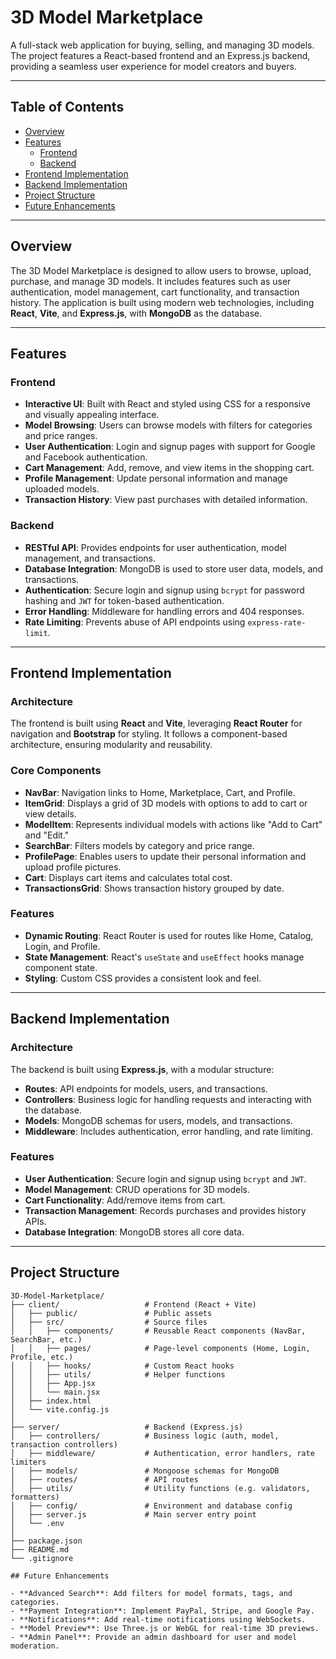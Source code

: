 # 3D Model Marketplace

A full-stack web application for buying, selling, and managing 3D models. The project features a React-based frontend and an Express.js backend, providing a seamless user experience for model creators and buyers.

---

## Table of Contents

- [Overview](#overview)
- [Features](#features)
  - [Frontend](#frontend)
  - [Backend](#backend)
- [Frontend Implementation](#frontend-implementation)
- [Backend Implementation](#backend-implementation)
- [Project Structure](#project-structure)
- [Future Enhancements](#future-enhancements)

---

## Overview

The 3D Model Marketplace is designed to allow users to browse, upload, purchase, and manage 3D models. It includes features such as user authentication, model management, cart functionality, and transaction history. The application is built using modern web technologies, including **React**, **Vite**, and **Express.js**, with **MongoDB** as the database.

---

## Features

### Frontend

- **Interactive UI**: Built with React and styled using CSS for a responsive and visually appealing interface.
- **Model Browsing**: Users can browse models with filters for categories and price ranges.
- **User Authentication**: Login and signup pages with support for Google and Facebook authentication.
- **Cart Management**: Add, remove, and view items in the shopping cart.
- **Profile Management**: Update personal information and manage uploaded models.
- **Transaction History**: View past purchases with detailed information.

### Backend

- **RESTful API**: Provides endpoints for user authentication, model management, and transactions.
- **Database Integration**: MongoDB is used to store user data, models, and transactions.
- **Authentication**: Secure login and signup using `bcrypt` for password hashing and `JWT` for token-based authentication.
- **Error Handling**: Middleware for handling errors and 404 responses.
- **Rate Limiting**: Prevents abuse of API endpoints using `express-rate-limit`.

---

## Frontend Implementation

### Architecture

The frontend is built using **React** and **Vite**, leveraging **React Router** for navigation and **Bootstrap** for styling. It follows a component-based architecture, ensuring modularity and reusability.

### Core Components

- **NavBar**: Navigation links to Home, Marketplace, Cart, and Profile.
- **ItemGrid**: Displays a grid of 3D models with options to add to cart or view details.
- **ModelItem**: Represents individual models with actions like "Add to Cart" and "Edit."
- **SearchBar**: Filters models by category and price range.
- **ProfilePage**: Enables users to update their personal information and upload profile pictures.
- **Cart**: Displays cart items and calculates total cost.
- **TransactionsGrid**: Shows transaction history grouped by date.

### Features

- **Dynamic Routing**: React Router is used for routes like Home, Catalog, Login, and Profile.
- **State Management**: React's `useState` and `useEffect` hooks manage component state.
- **Styling**: Custom CSS provides a consistent look and feel.

---

## Backend Implementation

### Architecture

The backend is built using **Express.js**, with a modular structure:

- **Routes**: API endpoints for models, users, and transactions.
- **Controllers**: Business logic for handling requests and interacting with the database.
- **Models**: MongoDB schemas for users, models, and transactions.
- **Middleware**: Includes authentication, error handling, and rate limiting.

### Features

- **User Authentication**: Secure login and signup using `bcrypt` and `JWT`.
- **Model Management**: CRUD operations for 3D models.
- **Cart Functionality**: Add/remove items from cart.
- **Transaction Management**: Records purchases and provides history APIs.
- **Database Integration**: MongoDB stores all core data.

---

## Project Structure

```text
3D-Model-Marketplace/
├── client/                   # Frontend (React + Vite)
│   ├── public/               # Public assets
│   ├── src/                  # Source files
│   │   ├── components/       # Reusable React components (NavBar, SearchBar, etc.)
│   │   ├── pages/            # Page-level components (Home, Login, Profile, etc.)
│   │   ├── hooks/            # Custom React hooks
│   │   ├── utils/            # Helper functions
│   │   ├── App.jsx
│   │   └── main.jsx
│   ├── index.html
│   └── vite.config.js
│
├── server/                   # Backend (Express.js)
│   ├── controllers/          # Business logic (auth, model, transaction controllers)
│   ├── middleware/           # Authentication, error handlers, rate limiters
│   ├── models/               # Mongoose schemas for MongoDB
│   ├── routes/               # API routes
│   ├── utils/                # Utility functions (e.g. validators, formatters)
│   ├── config/               # Environment and database config
│   ├── server.js             # Main server entry point
│   └── .env
│
├── package.json
├── README.md
└── .gitignore

## Future Enhancements

- **Advanced Search**: Add filters for model formats, tags, and categories.
- **Payment Integration**: Implement PayPal, Stripe, and Google Pay.
- **Notifications**: Add real-time notifications using WebSockets.
- **Model Preview**: Use Three.js or WebGL for real-time 3D previews.
- **Admin Panel**: Provide an admin dashboard for user and model moderation.
